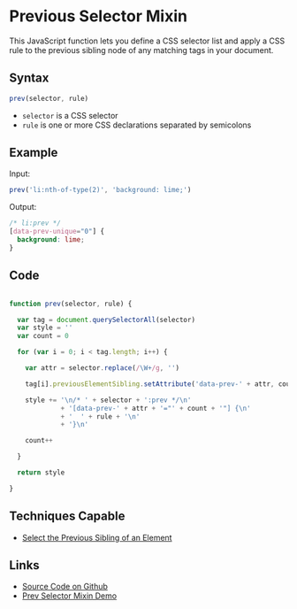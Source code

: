 # Previous Selector Mixin

This JavaScript function lets you define a CSS selector list and apply a CSS rule to the previous sibling node of any matching tags in your document.

## Syntax

```javascript
prev(selector, rule)
```

- `selector` is a CSS selector
- `rule` is one or more CSS declarations separated by semicolons

## Example

Input:

```javascript
prev('li:nth-of-type(2)', 'background: lime;')
```

Output:

```css
/* li:prev */
[data-prev-unique="0"] {
  background: lime;
}
```

## Code

```javascript

function prev(selector, rule) {

  var tag = document.querySelectorAll(selector)
  var style = ''
  var count = 0

  for (var i = 0; i < tag.length; i++) {

    var attr = selector.replace(/\W+/g, '')

    tag[i].previousElementSibling.setAttribute('data-prev-' + attr, count)

    style += '\n/* ' + selector + ':prev */\n'
             + '[data-prev-' + attr + '="' + count + '"] {\n'
             + '  ' + rule + '\n'
             + '}\n'

    count++

  }

  return style

}
```

## Techniques Capable

- [Select the Previous Sibling of an Element](../techniques/previous-sibling-of-element.html)

## Links

- [Source Code on Github](https://github.com/tomhodgins/reprocss/blob/master/mixins/prev-selector.js)
- [Prev Selector Mixin Demo](https://tomhodgins.github.io/reprocss/test/prev-selector-mixin.html)